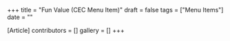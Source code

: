 +++
title = "Fun Value (CEC Menu Item)"
draft = false
tags = ["Menu Items"]
date = ""

[Article]
contributors = []
gallery = []
+++